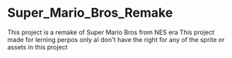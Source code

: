 # Super_Mario_Bros_Remake
This project is a remake of Super Mario Bros from NES era
This project made for lerning perpos only aI don't have the right for any of the sprite or assets in this project
